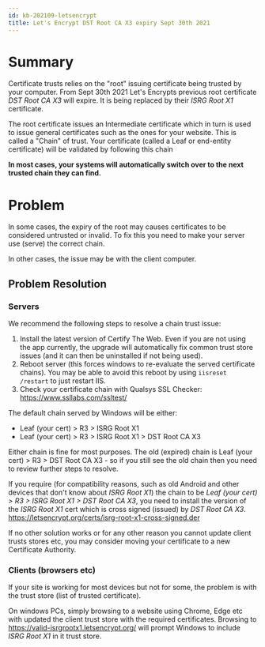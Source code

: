 ```yaml
---
id: kb-202109-letsencrypt
title: Let's Encrypt DST Root CA X3 expiry Sept 30th 2021 
---
```


# Summary

Certificate trusts relies on the "root" issuing certificate being trusted by your computer. From Sept 30th 2021 Let's Encrypts previous root certificate *DST Root CA X3* will expire. It is being replaced by their *ISRG Root X1* certificate.

The root certificate issues an Intermediate certificate which in turn is used to issue general certificates such as the ones for your website. This is called a "Chain" of trust. Your certificate (called a Leaf or end-entity certificate) will be validated by following this chain 

**In most cases, your systems will automatically switch over to the next trusted chain they can find.**

# Problem
In some cases, the expiry of the root may causes certificates to be considered untrusted or invalid. To fix this you need to make your server use (serve) the correct chain.

In other cases, the issue may be with the client computer.

## Problem Resolution

### Servers

We recommend the following steps to resolve a chain trust issue:

1. Install the latest version of Certify The Web. Even if you are not using the app currently, the upgrade will automatically fix common trust store issues (and it can then be uninstalled if not being used).
2. Reboot server (this forces windows to re-evaluate the served certificate chains). You may be able to avoid this reboot by using `iisreset /restart` to just restart IIS.
3. Check your certificate chain with Qualsys SSL Checker: https://www.ssllabs.com/ssltest/

The default chain served by Windows will be either:
- Leaf (your cert) > R3 > ISRG Root X1
- Leaf (your cert) > R3 > ISRG Root X1 > DST Root CA X3

Either chain is fine for most purposes. The old (expired) chain is Leaf (your cert) > R3 > DST Root CA X3 - so if you still see the old chain then you need to review further steps to resolve.

If you require (for compatibility reasons, such as old Android and other devices that don't know about *ISRG Root X1*) the chain to be *Leaf (your cert) > R3 > ISRG Root X1 > DST Root CA X3*, you need to install the version of the *ISRG Root X1* cert which is cross signed (issued) by *DST Root CA X3*. https://letsencrypt.org/certs/isrg-root-x1-cross-signed.der

If no other solution works or for any other reason you cannot update client trusts stores etc, you may consider moving your certificate to a new Certificate Authority.

### Clients (browsers etc)
If your site is working for most devices but not for some, the problem is with the trust store (list of trusted certificate).

On windows PCs, simply browsing to a website using Chrome, Edge etc with updated the client trust store with the required certificates. Browsing to https://valid-isrgrootx1.letsencrypt.org/ will prompt Windows to include *ISRG Root X1* in it trust store.